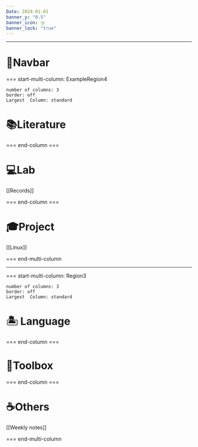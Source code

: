 ```yaml
---
Date: 2024-01-01
banner_y: "0.5"
banner_icon: ⛈️
banner_lock: "true"
---
```


***

# 🐾Navbar

=== start-multi-column: ExampleRegion4
```column-settings
number of columns: 3  
border: off
Largest  Column: standard
```


# 📚Literature

=== end-column ===

# 💻Lab
[[Records]]

=== end-column ===

# 🎓Project
[[Linux]]

=== end-multi-column

***
=== start-multi-column: Region3
```column-settings
number of columns: 3  
border: off
Largest  Column: standard
```

# 🏝️   Language

=== end-column ===

# 🧰Toolbox

=== end-column ===

# ☕Others
[[Weekly notes]]

=== end-multi-column





